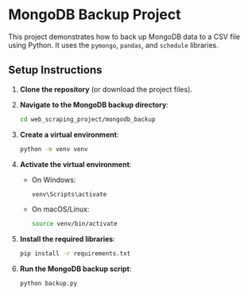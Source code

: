 # MongoDB Backup Project

This project demonstrates how to back up MongoDB data to a CSV file using Python. It uses the `pymongo`, `pandas`, and `schedule` libraries.

## Setup Instructions

1. **Clone the repository** (or download the project files).

2. **Navigate to the MongoDB backup directory**:
    ```sh
    cd web_scraping_project/mongodb_backup
    ```

3. **Create a virtual environment**:
    ```sh
    python -m venv venv
    ```

4. **Activate the virtual environment**:
    - On Windows:
        ```sh
        venv\Scripts\activate
        ```
    - On macOS/Linux:
        ```sh
        source venv/bin/activate
        ```

5. **Install the required libraries**:
    ```sh
    pip install -r requirements.txt
    ```

6. **Run the MongoDB backup script**:
    ```sh
    python backup.py
    ```
